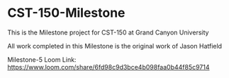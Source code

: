 # CST-150-Milestone

This is the Milestone project for CST-150 at Grand Canyon University

All work completed in this Milestone is the original work of Jason Hatfield

Milestone-5 Loom Link: https://www.loom.com/share/6fd98c9d3bce4b098faa0b44f85c9714
